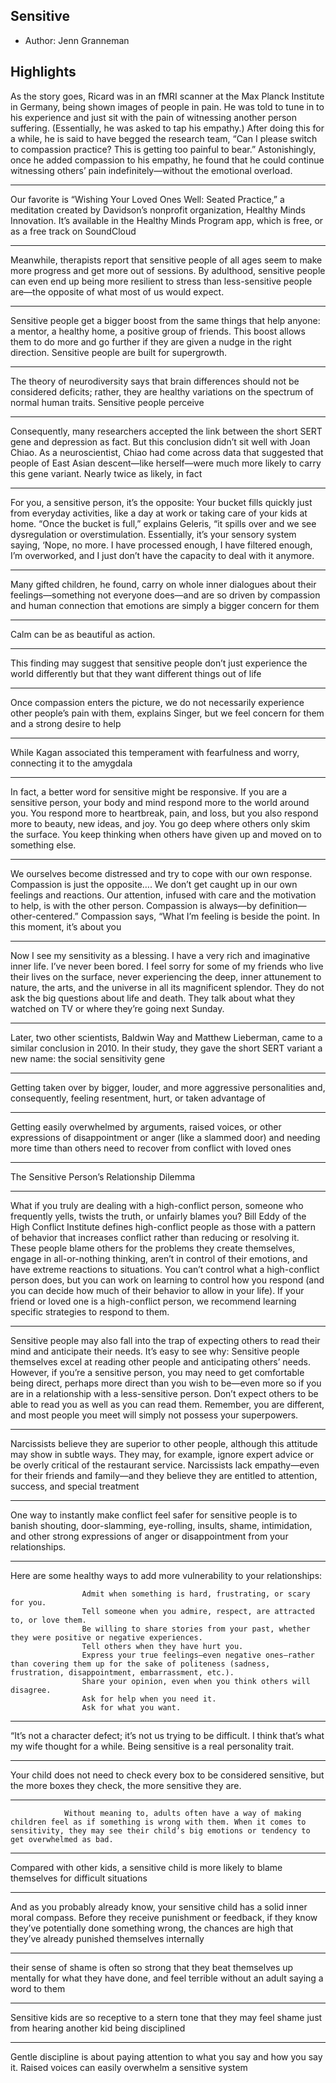 ## Sensitive
- Author: Jenn Granneman

## Highlights
As the story goes, Ricard was in an fMRI scanner at the Max Planck Institute in Germany, being shown images of people in pain. He was told to tune in to his experience and just sit with the pain of witnessing another person suffering. (Essentially, he was asked to tap his empathy.) After doing this for a while, he is said to have begged the research team, “Can I please switch to compassion practice? This is getting too painful to bear.” Astonishingly, once he added compassion to his empathy, he found that he could continue witnessing others’ pain indefinitely—without the emotional overload.

---
Our favorite is “Wishing Your Loved Ones Well: Seated Practice,” a meditation created by Davidson’s nonprofit organization, Healthy Minds Innovation. It’s available in the Healthy Minds Program app, which is free, or as a free track on SoundCloud

---
Meanwhile, therapists report that sensitive people of all ages seem to make more progress and get more out of sessions. By adulthood, sensitive people can even end up being more resilient to stress than less-sensitive people are—the opposite of what most of us would expect.

---
 Sensitive people get a bigger boost from the same things that help anyone: a mentor, a healthy home, a positive group of friends. This boost allows them to do more and go further if they are given a nudge in the right direction. Sensitive people are built for supergrowth.

---
The theory of neurodiversity says that brain differences should not be considered deficits; rather, they are healthy variations on the spectrum of normal human traits. Sensitive people perceive

---
Consequently, many researchers accepted the link between the short SERT gene and depression as fact. But this conclusion didn’t sit well with Joan Chiao. As a neuroscientist, Chiao had come across data that suggested that people of East Asian descent—like herself—were much more likely to carry this gene variant. Nearly twice as likely, in fact

---
For you, a sensitive person, it’s the opposite: Your bucket fills quickly just from everyday activities, like a day at work or taking care of your kids at home. “Once the bucket is full,” explains Geleris, “it spills over and we see dysregulation or overstimulation. Essentially, it’s your sensory system saying, ‘Nope, no more. I have processed enough, I have filtered enough, I’m overworked, and I just don’t have the capacity to deal with it anymore.

---
Many gifted children, he found, carry on whole inner dialogues about their feelings—something not everyone does—and are so driven by compassion and human connection that emotions are simply a bigger concern for them

---
Calm can be as beautiful as action.

---
This finding may suggest that sensitive people don’t just experience the world differently but that they want different things out of life

---
Once compassion enters the picture, we do not necessarily experience other people’s pain with them, explains Singer, but we feel concern for them and a strong desire to help

---
While Kagan associated this temperament with fearfulness and worry, connecting it to the amygdala

---
In fact, a better word for sensitive might be responsive. If you are a sensitive person, your body and mind respond more to the world around you. You respond more to heartbreak, pain, and loss, but you also respond more to beauty, new ideas, and joy. You go deep where others only skim the surface. You keep thinking when others have given up and moved on to something else.

---
We ourselves become distressed and try to cope with our own response. Compassion is just the opposite…. We don’t get caught up in our own feelings and reactions. Our attention, infused with care and the motivation to help, is with the other person. Compassion is always—by definition—other-centered.” Compassion says, “What I’m feeling is beside the point. In this moment, it’s about you

---
Now I see my sensitivity as a blessing. I have a very rich and imaginative inner life. I’ve never been bored. I feel sorry for some of my friends who live their lives on the surface, never experiencing the deep, inner attunement to nature, the arts, and the universe in all its magnificent splendor. They do not ask the big questions about life and death. They talk about what they watched on TV or where they’re going next Sunday.

---
Later, two other scientists, Baldwin Way and Matthew Lieberman, came to a similar conclusion in 2010. In their study, they gave the short SERT variant a new name: the social sensitivity gene

---
Getting taken over by bigger, louder, and more aggressive personalities and, consequently, feeling resentment, hurt, or taken advantage of

---
Getting easily overwhelmed by arguments, raised voices, or other expressions of disappointment or anger (like a slammed door) and needing more time than others need to recover from conflict with loved ones

---
The Sensitive Person’s Relationship Dilemma

---
What if you truly are dealing with a high-conflict person, someone who frequently yells, twists the truth, or unfairly blames you? Bill Eddy of the High Conflict Institute defines high-conflict people as those with a pattern of behavior that increases conflict rather than reducing or resolving it. These people blame others for the problems they create themselves, engage in all-or-nothing thinking, aren’t in control of their emotions, and have extreme reactions to situations. You can’t control what a high-conflict person does, but you can work on learning to control how you respond (and you can decide how much of their behavior to allow in your life). If your friend or loved one is a high-conflict person, we recommend learning specific strategies to respond to them.

---
Sensitive people may also fall into the trap of expecting others to read their mind and anticipate their needs. It’s easy to see why: Sensitive people themselves excel at reading other people and anticipating others’ needs. However, if you’re a sensitive person, you may need to get comfortable being direct, perhaps more direct than you wish to be—even more so if you are in a relationship with a less-sensitive person. Don’t expect others to be able to read you as well as you can read them. Remember, you are different, and most people you meet will simply not possess your superpowers.

---
Narcissists believe they are superior to other people, although this attitude may show in subtle ways. They may, for example, ignore expert advice or be overly critical of the restaurant service. Narcissists lack empathy—even for their friends and family—and they believe they are entitled to attention, success, and special treatment

---
One way to instantly make conflict feel safer for sensitive people is to banish shouting, door-slamming, eye-rolling, insults, shame, intimidation, and other strong expressions of anger or disappointment from your relationships.

---
Here are some healthy ways to add more vulnerability to your relationships:
				
					Admit when something is hard, frustrating, or scary for you.
					Tell someone when you admire, respect, are attracted to, or love them.
					Be willing to share stories from your past, whether they were positive or negative experiences.
					Tell others when they have hurt you.
					Express your true feelings—even negative ones—rather than covering them up for the sake of politeness (sadness, frustration, disappointment, embarrassment, etc.).
					Share your opinion, even when you think others will disagree.
					Ask for help when you need it.
					Ask for what you want.

---
“It’s not a character defect; it’s not us trying to be difficult. I think that’s what my wife thought for a while. Being sensitive is a real personality trait. 

---
 Your child does not need to check every box to be considered sensitive, but the more boxes they check, the more sensitive they are.
				

---

				Without meaning to, adults often have a way of making children feel as if something is wrong with them. When it comes to sensitivity, they may see their child’s big emotions or tendency to get overwhelmed as bad.

---
Compared with other kids, a sensitive child is more likely to blame themselves for difficult situations

---
And as you probably already know, your sensitive child has a solid inner moral compass. Before they receive punishment or feedback, if they know they’ve potentially done something wrong, the chances are high that they’ve already punished themselves internally

---
their sense of shame is often so strong that they beat themselves up mentally for what they have done, and feel terrible without an adult saying a word to them

---
Sensitive kids are so receptive to a stern tone that they may feel shame just from hearing another kid being disciplined

---
Gentle discipline is about paying attention to what you say and how you say it. Raised voices can easily overwhelm a sensitive system
